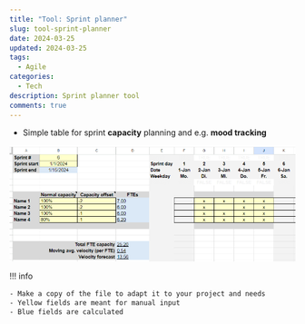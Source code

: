 ```yaml
---
title: "Tool: Sprint planner"
slug: tool-sprint-planner
date: 2024-03-25
updated: 2024-03-25
tags: 
  - Agile
categories:
  - Tech
description: Sprint planner tool
comments: true
---
```


- Simple table for sprint **capacity** planning and e.g. **mood tracking**

[![Sprint planner](tool-sprint-capacity-planner.png)](https://docs.google.com/spreadsheets/d/1OY3dkVtlRC1NAypwfnpmKWqPAYZcQfxA/view#gid=1236726701)

<!--more-->

!!! info

    - Make a copy of the file to adapt it to your project and needs
    - Yellow fields are meant for manual input
    - Blue fields are calculated